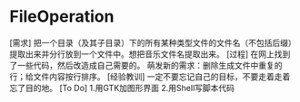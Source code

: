 FileOperation
=============
[需求]
把一个目录（及其子目录）下的所有某种类型文件的文件名（不包括后缀）提取出来并分行放到一个文件中。想把音乐文件名提取出来。
[过程]
在网上找到了一些代码，然后改造成自己需要的。
萌发新的需求：删除生成文件中重复的行；给文件内容按行排序。
[经验教训]
一定不要忘记自己的目标，不要走着走着忘了目的地。
[To Do]
1.用GTK加图形界面
2.用Shell写脚本代码
